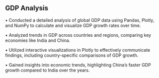 ## GDP Analysis

• Conducted a detailed analysis of global GDP data using Pandas, Plotly, and NumPy to
calculate and visualize GDP growth rates over time.

• Analyzed trends in GDP across countries and regions, comparing key economies like
India and China.

• Utilized interactive visualizations in Plotly to effectively communicate findings,
including country-specific comparisons of GDP growth.

• Gained insights into economic trends, highlighting China’s faster GDP growth
compared to India over the years.
